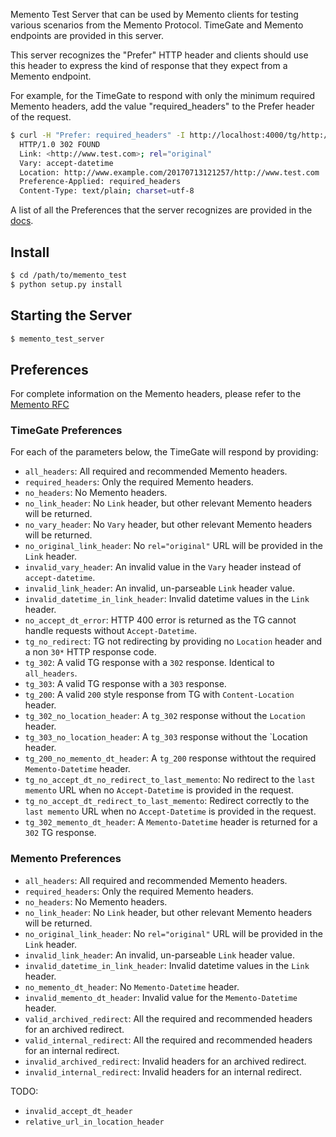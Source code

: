 Memento Test Server that can be used by Memento clients for testing various scenarios
 from the Memento Protocol. TimeGate and Memento endpoints are provided in this server.

This server recognizes the "Prefer" HTTP header and clients should use this header to
express the kind of response that they expect from a Memento endpoint.

For example, for the TimeGate to respond with only the minimum required Memento headers,
add the value "required_headers" to the Prefer header of the request.
 ```bash
 $ curl -H "Prefer: required_headers" -I http://localhost:4000/tg/http://www.test.com
   HTTP/1.0 302 FOUND
   Link: <http://www.test.com>; rel="original"
   Vary: accept-datetime
   Location: http://www.example.com/20170713121257/http://www.test.com
   Preference-Applied: required_headers
   Content-Type: text/plain; charset=utf-8

```

A list of all the Preferences that the server recognizes are provided in the
[docs](../README.md).

## Install
```bash
$ cd /path/to/memento_test
$ python setup.py install
```

## Starting the Server
```bash
$ memento_test_server
```

## Preferences

For complete information on the Memento 
headers, please refer to the [Memento RFC](http://mementoweb.org/guide/rfc/)

### TimeGate Preferences
For each of the parameters below, the TimeGate will respond by providing:  
* `all_headers`: All required and recommended Memento headers.
* `required_headers`: Only the required Memento headers.
* `no_headers`: No Memento headers. 
* `no_link_header`: No `Link` header, but other relevant Memento headers will be returned.  
* `no_vary_header`: No `Vary` header, but other relevant Memento headers will be returned.
* `no_original_link_header`: No `rel="original"` URL will be provided in the `Link` header.  
* `invalid_vary_header`: An invalid value in the `Vary` header instead of `accept-datetime`. 
* `invalid_link_header`: An invalid, un-parseable `Link` header value.
* `invalid_datetime_in_link_header`: Invalid datetime values in the `Link` header.
* `no_accept_dt_error`: HTTP 400 error is returned as the TG cannot handle requests without 
`Accept-Datetime`.
* `tg_no_redirect`: TG not redirecting by providing no `Location` header and a non `30*` HTTP response code.
* `tg_302`: A valid TG response with a `302` response. Identical to `all_headers`.
* `tg_303`: A valid TG response with a `303` response.
* `tg_200`: A valid `200` style response from TG with `Content-Location` header.
* `tg_302_no_location_header`: A `tg_302` response without the `Location` header.
* `tg_303_no_location_header`: A `tg_303` response without the `Location header.
* `tg_200_no_memento_dt_header`: A `tg_200` response withtout the required `Memento-Datetime` header.
* `tg_no_accept_dt_no_redirect_to_last_memento`: No redirect to the `last memento` URL when no `Accept-Datetime`
is provided in the request.
* `tg_no_accept_dt_redirect_to_last_memento`: Redirect correctly to the `last memento` URL when no `Accept-Datetime`
is provided in the request.
* `tg_302_memento_dt_header`: A `Memento-Datetime` header is returned for a `302` TG response. 

### Memento Preferences

* `all_headers`: All required and recommended Memento headers.
* `required_headers`: Only the required Memento headers.
* `no_headers`: No Memento headers. 
* `no_link_header`: No `Link` header, but other relevant Memento headers will be returned.  
* `no_original_link_header`: No `rel="original"` URL will be provided in the `Link` header.  
* `invalid_link_header`: An invalid, un-parseable `Link` header value.
* `invalid_datetime_in_link_header`: Invalid datetime values in the `Link` header.
* `no_memento_dt_header`: No `Memento-Datetime` header.
* `invalid_memento_dt_header`: Invalid value for the `Memento-Datetime` header.
* `valid_archived_redirect`: All the required and recommended headers for an archived redirect. 
* `valid_internal_redirect`: All the required and recommended headers for an internal redirect. 
* `invalid_archived_redirect`: Invalid headers for an archived redirect.
* `invalid_internal_redirect`: Invalid headers for an internal redirect.

TODO: 
* `invalid_accept_dt_header`
* `relative_url_in_location_header`